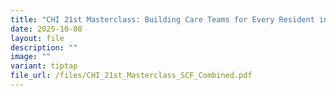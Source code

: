 ```yaml
---
title: "CHI 21st Masterclass: Building Care Teams for Every Resident in the Community"
date: 2025-10-08
layout: file
description: ""
image: ""
variant: tiptap
file_url: /files/CHI_21st_Masterclass_SCF_Combined.pdf
---
```

